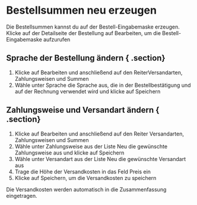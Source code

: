 # Bestellsummen neu erzeugen 

Die Bestellsummen kannst du auf der Bestell-Eingabemaske erzeugen. Klicke auf der Detailseite der Bestellung auf Bearbeiten, um die Bestell-Eingabemaske aufzurufen

## Sprache der Bestellung ändern { .section}

1.  Klicke auf Bearbeiten und anschließend auf den ReiterVersandarten, Zahlungsweisen und Summen
2.  Wähle unter Sprache die Sprache aus, die in der Bestellbestätigung und auf der Rechnung verwendet wird und klicke auf Speichern

## Zahlungsweise und Versandart ändern { .section}

1.  Klicke auf Bearbeiten und anschließend auf den Reiter Versandarten, Zahlungsweisen und Summen
2.  Wähle unter Zahlungsweise aus der Liste Neu die gewünschte Zahlungsweise aus und klicke auf Speichern
3.  Wähle unter Versandart aus der Liste Neu die gewünschte Versandart aus
4.  Trage die Höhe der Versandkosten in das Feld Preis ein
5.  Klicke auf Speichern, um die Versandkosten zu speichern

Die Versandkosten werden automatisch in die Zusammenfassung eingetragen.



